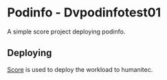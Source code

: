 # Podinfo - Dvpodinfotest01

A simple score project deploying podinfo.

## Deploying

[Score](https://score.dev/) is used to deploy the workload to humanitec.
